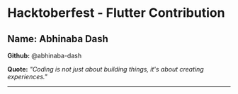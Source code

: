 # Hacktoberfest - Flutter Contribution

## Name: Abhinaba Dash

**Github:** @abhinaba-dash

**Quote:** *"Coding is not just about building things, it's about creating experiences."*

---
